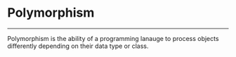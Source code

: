 # Polymorphism
<hr>
Polymorphism is the ability of a programming lanauge to process objects differently depending on their data type or class.